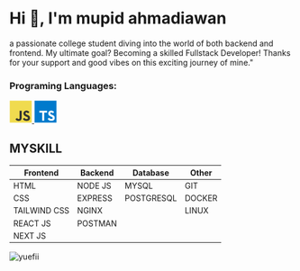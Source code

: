 <h1 align="left">Hi 👋, I'm mupid ahmadiawan</h1>
<p align="left">a passionate college student diving into the world of both backend and frontend. My ultimate goal? Becoming a skilled Fullstack Developer! Thanks for your support and good vibes on this exciting journey of mine."</p>

<h3 align="left">Programing Languages:</h3>
<p align="left">
<a href="https://developer.mozilla.org/en-US/docs/Web/JavaScript" target="_blank" rel="noreferrer"> <img src="https://raw.githubusercontent.com/devicons/devicon/master/icons/javascript/javascript-original.svg" alt="javascript" width="40" height="40"/> </a><a href="https://www.typescriptlang.org/" target="_blank" rel="noreferrer"> <img src="https://raw.githubusercontent.com/devicons/devicon/master/icons/typescript/typescript-original.svg" alt="typescript" width="40" height="40"/> </a> </p>
</p>

## MYSKILL

| Frontend     | Backend | Database   | Other  |
| ------------ | ------- | ---------- | ------ |
| HTML         | NODE JS | MYSQL      | GIT    |
| CSS          | EXPRESS | POSTGRESQL | DOCKER |
| TAILWIND CSS | NGINX   |            | LINUX  |
| REACT JS     | POSTMAN |            |        |
| NEXT JS      |         |            |        |

<img align="center" src="https://github-readme-stats.vercel.app/api/top-langs?username=yuefii&show_icons=true&locale=en&layout=compact" alt="yuefii" />
